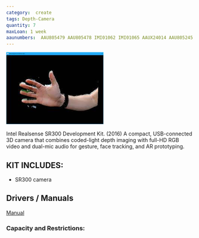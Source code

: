```yaml
---
category:  create
tags: Depth-Camera
quantity: 7
maxLoan: 1 week
aaunumbers:  AAU805479 AAU805478 IMI01062 IMI01065 AAUX24014 AAU805245 AAU805244
---
```

![Depth Camera](/assets/images/equip/sr300.png)

Intel Realsense SR300 Development Kit. (2016) A compact, USB-connected 3D camera that combines coded-light depth imaging with full-HD RGB video and dual-mic audio for gesture, face tracking, and AR prototyping.
## KIT INCLUDES:
-  SR300 camera

## Drivers / Manuals
[Manual](https://www.intel.com/content/www/us/en/support/articles/000028593/emerging-technologies/intel-realsense-technology.html)



### Capacity and Restrictions:
